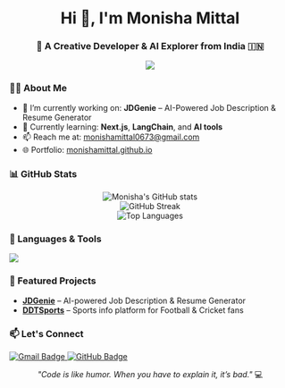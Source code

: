 <!-- Profile Header -->
<h1 align="center">Hi 👋, I'm Monisha Mittal</h1>
<h3 align="center">🚀 A Creative Developer & AI Explorer from India 🇮🇳</h3>
<p align="center">
  <img src="https://readme-typing-svg.herokuapp.com/?lines=Full-stack+Web+Developer;AI+Enthusiast;Lifelong+Learner;&center=true&width=500&height=30&color=00BFFF">
</p>

<!-- About -->
<h3>🙋‍♀️ About Me</h3>
<ul>
  <li>💼 I’m currently working on: <strong>JDGenie</strong> – AI-Powered Job Description & Resume Generator</li>
  <li>🧠 Currently learning: <strong>Next.js</strong>, <strong>LangChain</strong>, and <strong>AI tools</strong></li>
  <li>📫 Reach me at: <a href="mailto:monishamittal0673@gmail.com">monishamittal0673@gmail.com</a></li>
  <li>🌐 Portfolio: <a href="https://github.com/monishamittal" target="_blank">monishamittal.github.io</a></li>
</ul>

<!-- GitHub Stats -->
<h3>📊 GitHub Stats</h3>
<p align="center">
  <img src="https://github-readme-stats.vercel.app/api?username=monishamittal&show_icons=true&theme=radical&hide_border=true" alt="Monisha's GitHub stats" />
  <br/>
  <img src="https://github-readme-streak-stats.herokuapp.com/?user=monishamittal&theme=radical&hide_border=true" alt="GitHub Streak" />
  <br/>
  <img src="https://github-readme-stats.vercel.app/api/top-langs/?username=monishamittal&layout=compact&theme=radical&hide_border=true" alt="Top Languages" />
</p>

<!-- Languages and Tools -->
<h3>🧰 Languages & Tools</h3>
<p align="left">
  <a href="#"><img src="https://skillicons.dev/icons?i=html,css,js,react,nodejs,express,mongodb,mysql,php,redis,git,github,postman,cpp" /></a>
</p>

<!-- Featured Projects -->
<h3>🚀 Featured Projects</h3>
<ul>
  <li><strong><a href="https://github.com/monishamittal/JDGenie" target="_blank">JDGenie</a></strong> – AI-powered Job Description & Resume Generator</li>
  <li><strong><a href="https://github.com/monishamittal/DDTSports" target="_blank">DDTSports</a></strong> – Sports info platform for Football & Cricket fans</li>
</ul>

<!-- Connect With Me -->
<h3>📫 Let's Connect</h3>
<p align="left">
  <a href="mailto:monishamittal0673@gmail.com">
    <img src="https://img.shields.io/badge/Gmail-D14836?style=for-the-badge&logo=gmail&logoColor=white" alt="Gmail Badge"/>
  </a>
  <a href="https://github.com/monishamittal" target="_blank">
    <img src="https://img.shields.io/badge/GitHub-100000?style=for-the-badge&logo=github&logoColor=white" alt="GitHub Badge"/>
  </a>
  <!-- Optional: Add LinkedIn, Dev.to, Portfolio -->
</p>

<!-- Footer Quote -->
<p align="center"><i>"Code is like humor. When you have to explain it, it’s bad."</i> 💻</p>
